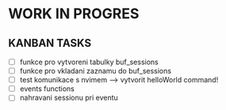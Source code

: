 # WORK IN PROGRES
## KANBAN TASKS
- [ ] funkce pro vytvoreni tabulky buf_sessions
- [ ] funkce pro vkladani zaznamu do buf_sessions
- [ ] test komunikace s nvimem --> vytvorit helloWorld command!
- [ ] events functions
- [ ] nahravani sessionu pri eventu
